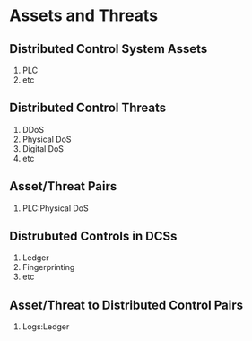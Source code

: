 # Assets and Threats

## Distributed Control System Assets

1. PLC
2. etc

## Distributed Control Threats

1. DDoS
2. Physical DoS
3. Digital DoS
4. etc

## Asset/Threat Pairs

1. PLC:Physical DoS

## Distrubuted Controls in DCSs

1. Ledger
2. Fingerprinting
3. etc

## Asset/Threat to Distributed Control Pairs

1. Logs:Ledger
